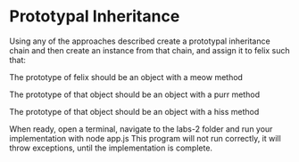 # Prototypal Inheritance

Using any of the approaches described create a prototypal inheritance chain and then create an instance from that chain, and assign it to felix such that:

The prototype of felix should be an object with a meow method

The prototype of that object should be an object with a purr method

The prototype of that object should be an object with a hiss method

When ready, open a terminal, navigate to the labs-2 folder and run your implementation with
node app.js
This program will not run correctly, it will throw exceptions, until the implementation is complete.